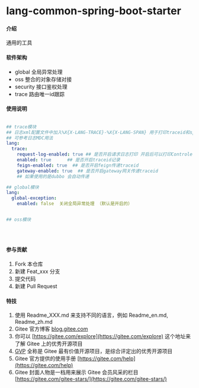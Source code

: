 # lang-common-spring-boot-starter

#### 介绍
通用的工具

#### 软件架构
- global 全局异常处理
- oss 整合的对象存储对接
- security 接口鉴权处理
- trace 路由唯一id跟踪

#### 使用说明


```yml

## trace模块
## 日志xml配置文件中加入%X{X-LANG-TRACE}-%X{X-LANG-SPAN} 用于打印traceid和spanid
## 可参考日志MDC用法
lang:
  trace:
    request-log-enabled: true ## 是否开启请求日志打印 开启后可以打印Controlelr的接口的请求参数
    enabled: true      ## 是否开启traceid记录
    feign-enabled: true  ## 是否开启feign传递traceid
    gateway-enabled: true  ## 是否开启gateway网关传递traceid
    ## 如果使用的是dubbo 会自动传递 

## global模块
lang:
  global-exception:
    enabled: false  关闭全局异常处理 （默认是开启的）


## oss模块


  
```




#### 参与贡献

1.  Fork 本仓库
2.  新建 Feat_xxx 分支
3.  提交代码
4.  新建 Pull Request


#### 特技

1.  使用 Readme\_XXX.md 来支持不同的语言，例如 Readme\_en.md, Readme\_zh.md
2.  Gitee 官方博客 [blog.gitee.com](https://blog.gitee.com)
3.  你可以 [https://gitee.com/explore](https://gitee.com/explore) 这个地址来了解 Gitee 上的优秀开源项目
4.  [GVP](https://gitee.com/gvp) 全称是 Gitee 最有价值开源项目，是综合评定出的优秀开源项目
5.  Gitee 官方提供的使用手册 [https://gitee.com/help](https://gitee.com/help)
6.  Gitee 封面人物是一档用来展示 Gitee 会员风采的栏目 [https://gitee.com/gitee-stars/](https://gitee.com/gitee-stars/)
